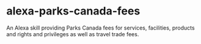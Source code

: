 # alexa-parks-canada-fees
An Alexa skill providing Parks Canada fees for services, facilities, products and rights and privileges as well as travel trade fees.
